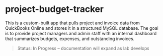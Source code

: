 # project-budget-tracker
This is a custom-built app that pulls project and invoice data from QuickBooks Online and stores it in a structured MySQL database. The goal is to provide project managers and admin staff with an internal dashboard that summarizes budgets, expenses, and outstanding invoices.
> Status: In Progress – documentation will expand as lab develops
